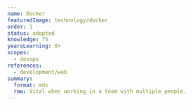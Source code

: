 ```yaml
---
name: Docker
featuredImage: technology/docker
order: 1
status: adopted
knowledge: 75
yearsLearning: 8+
scopes:
  - devops
references:
  - development/web
summary:
  format: mdx
  raw: Vital when working in a team with multiple people.
---
```

